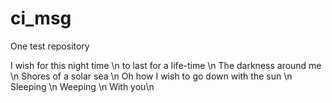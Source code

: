 ci_msg
======

One test repository

I wish for this night time \n
to last for a life-time \n
The darkness around me  \n
Shores of a solar sea \n
Oh how I wish to go down with the sun \n
Sleeping  \n
Weeping \n
With you﻿\n


